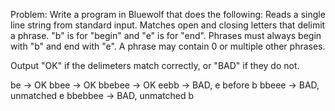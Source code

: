 Problem:
Write a program in Bluewolf that does the following:
Reads a single line string from standard input.
Matches open and closing letters that delimit a phrase.
"b" is for "begin" and "e" is for "end". Phrases must always begin with "b" and end with "e".
A phrase may contain 0 or multiple other phrases.

Output "OK" if the delimeters match correctly, or "BAD" if they do not.

be -> OK
bbee -> OK
bbebee -> OK
eebb -> BAD, e before b
bbeee -> BAD, unmatched e
bbebbee -> BAD, unmatched b